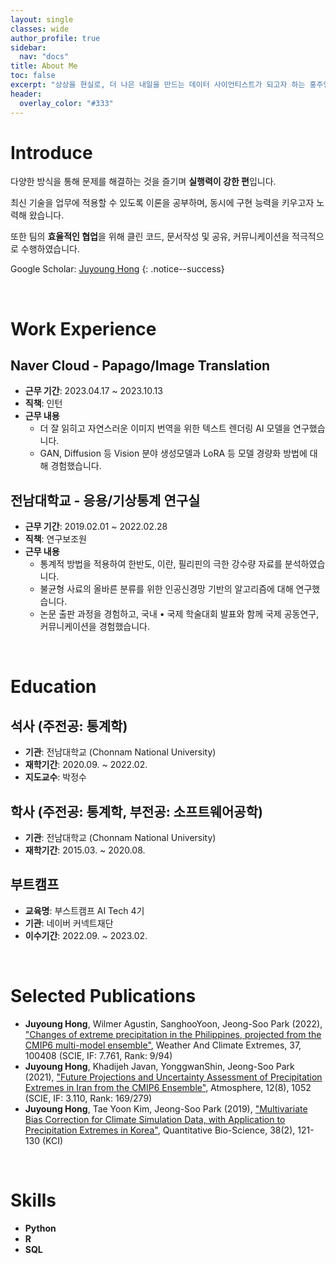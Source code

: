 ```yaml
---
layout: single
classes: wide
author_profile: true
sidebar: 
  nav: "docs"
title: About Me
toc: false
excerpt: "상상을 현실로, 더 나은 내일을 만드는 데이터 사이언티스트가 되고자 하는 홍주영입니다."
header:
  overlay_color: "#333"
---
```


# Introduce

다양한 방식을 통해 문제를 해결하는 것을 즐기며 **실행력이 강한 편**입니다. 

최신 기술을 업무에 적용할 수 있도록 이론을 공부하며, 동시에 구현 능력을 키우고자 노력해 왔습니다. 

또한 팀의 **효율적인 협업**을 위해 클린 코드, 문서작성 및 공유, 커뮤니케이션을 적극적으로 수행하였습니다.

Google Scholar: [Juyoung Hong](https://scholar.google.com/citations?user=Z7TWeDsAAAAJ&hl=en)
{: .notice--success}

<br>

# Work Experience

## Naver Cloud - Papago/Image Translation

- **근무 기간**: 2023.04.17 ~ 2023.10.13
- **직책**: 인턴
- **근무 내용**
  - 더 잘 읽히고 자연스러운 이미지 번역을 위한 텍스트 렌더링 AI 모델을 연구했습니다.
  - GAN, Diffusion 등 Vision 분야 생성모델과 LoRA 등 모델 경량화 방법에 대해 경험했습니다.
  
## 전남대학교 - 응용/기상통계 연구실

- **근무 기간**: 2019.02.01 ~ 2022.02.28
- **직책**: 연구보조원
- **근무 내용**
  - 통계적 방법을 적용하여 한반도, 이란, 필리핀의 극한 강수량 자료를 분석하였습니다.
  - 불균형 사료의 올바른 분류를 위한 인공신경망 기반의 알고리즘에 대해 연구했습니다.
  - 논문 출판 과정을 경험하고, 국내 • 국제 학술대회 발표와 함께 국제 공동연구, 커뮤니케이션을 경험했습니다.

<br>

# Education

## 석사 (주전공: 통계학)

- **기관**: 전남대학교 (Chonnam National University)
- **재학기간**: 2020.09. ~ 2022.02.
- **지도교수**: 박정수

## 학사 (주전공: 통계학, 부전공: 소프트웨어공학)

- **기관**: 전남대학교 (Chonnam National University)
- **재학기간**: 2015.03. ~ 2020.08.

## 부트캠프

- **교육명**: 부스트캠프 AI Tech 4기
- **기관**: 네이버 커넥트재단
- **이수기간**: 2022.09. ~ 2023.02.

<br>

# Selected Publications

- **Juyoung Hong**, Wilmer Agustin, SanghooYoon, Jeong-Soo Park (2022), ["Changes of extreme precipitation in the Philippines, projected from the CMIP6 multi-model ensemble"](https://www.sciencedirect.com/science/article/pii/S2212094722000603), Weather And Climate Extremes, 37, 100408 (SCIE, IF: 7.761, Rank: 9/94)
- **Juyoung Hong**, Khadijeh Javan, YonggwanShin, Jeong-Soo Park (2021), ["Future Projections and Uncertainty Assessment of Precipitation Extremes in Iran from the CMIP6 Ensemble"](https://www.mdpi.com/2073-4433/12/8/1052), Atmosphere, 12(8), 1052 (SCIE, IF: 3.110, Rank: 169/279)
- **Juyoung Hong**, Tae Yoon Kim, Jeong-Soo Park (2019), ["Multivariate Bias Correction for Climate Simulation Data, with Application to Precipitation Extremes in Korea"](https://www.kci.go.kr/kciportal/ci/sereArticleSearch/ciSereArtiView.kci?sereArticleSearchBean.artiId=ART002528404), Quantitative Bio-Science, 38(2), 121-130 (KCI)

<br>

# Skills

- **Python**
- **R**
- **SQL**
